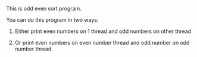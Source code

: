 This is odd even sort program.

You can do this program in two ways:

1. Either print even numbers on 1 thread and odd numbers on other thread

2. Or print even numbers on even number thread and odd number on odd number thread.
